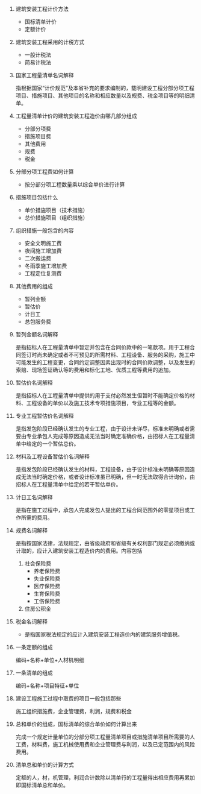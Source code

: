 1. 建筑安装工程计价方法

   * 国标清单计价
   * 定额计价

2. 建筑安装工程采用的计税方式

   * 一般计税法
   * 简易计税法

3. 国家工程量清单名词解释

   指根据国家“计价规范”及本省补充的要求编制的，载明建设工程分部分项工程项目、措施项目、其他项目的名称和相应数量以及规费、税金项目等的明细清单。

4. 工程量清单计价的建筑安装工程造价由哪几部分组成

   * 分部分项费
   * 措施项目费
   * 其他费用
   * 规费
   * 税金

5. 分部分项工程费如何计算

   * 按分部分项工程数量乘以综合单价进行计算

6. 措施项目包括什么

   * 单价措施项目（技术措施）
   * 总价措施项目（组织措施）

7. 组织措施一般包含的内容

   * 安全文明施工费
   * 夜间施工增加费
   * 二次搬运费
   * 冬雨季施工增加费
   * 工程定位复测费

8. 其他费用的组成

   * 暂列金额
   * 暂估价
   * 计日工
   * 总包服务费

9. 暂列金额名词解释

   是指招标人在工程量清单中暂定并包含在合同价款中的一笔款项。用于工程合同签订时尚未确定或者不可预见的所需材料、工程设备、服务的采购，施工中可能发生的工程变更，合同约定调整因素出现时的合同价款调整，以及发生的索赔、现场签证确认等的费用和标化工地、优质工程等费用的追加。

10. 暂估价名词解释

    是指招标人在工程量清单中提供的用于支付必然发生但暂时不能确定价格的材料、工程设备的单价以及施工技术专项措施项目，专业工程等的金额。

11. 专业工程暂估价名词解释

    是指发包阶段已经确认发生的专业工程，由于设计未详尽，标准未明确或者需要由专业承包人完成等原因造成无法当时确定准确价格，由招标人在工程量清单中给定的一个暂估总价。

12. 材料及工程设备暂估价名词解释

    是指发包阶段已经确认发生的材料，工程设备，由于设计标准未明确等原因造成无法当时确定价格，或者设计标准虽已明确，但一时无法取得合计询价，由招标人在工程量清单中给定的若干暂估单价。

13. 计日工名词解释

    是指在施工过程中，承包人完成发包人提出的工程合同范围外的零星项目或工作所需的费用。

14. 规费名词解释

    是指按国家法律，法规规定，由省级政府和省级有关权利部门规定必须缴纳或计取的，应计入建筑安装工程造价内的费用。内容包括

    1. 社会保险费
       * 养老保险费
       * 失业保险费
       * 医疗保险费
       * 生育保险费
       * 工伤保险费
    2. 住房公积金

15. 税金名词解释

    * 是指国家税法规定的应计入建筑安装工程造价内的建筑服务增值税。

16. 一条定额的组成

    编码+名称+单位+人材机明细

17. 一条清单的组成

    编码+名称+项目特征+单位

18. 建设工程施工过程中取费的项目一般包括那些

    施工组织措施费，企业管理费，利润，规费和税金

19. 总和单价的组成，国标清单的综合单价如何计算出来

    完成一个规定计量单位的分部分项工程量清单项目或措施清单项目所需要的人工费，材料费，施工机械使用费和企业管理费与利润，以及已定范围内的风险费用。

20. 清单总和单价的计算方式

    定额的人，材，机管理，利润合计数除以清单行的工程量得出相应费用再累加即国标清单总和单价。

